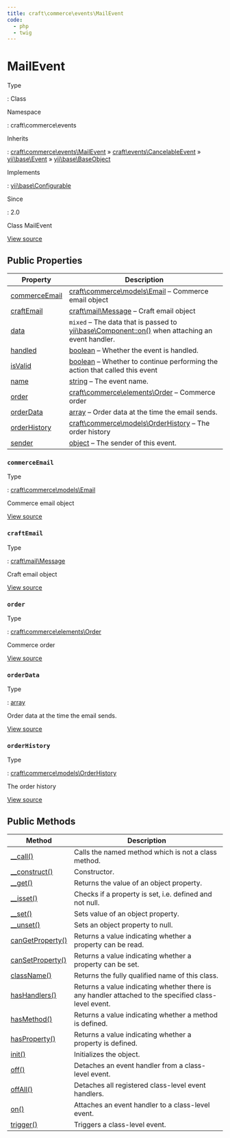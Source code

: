 ```yaml
---
title: craft\commerce\events\MailEvent
code:
  - php
  - twig
---
```


# MailEvent

Type

:   Class

Namespace

:   craft\commerce\events

Inherits

:   [craft\commerce\events\MailEvent](craft-commerce-events-mailevent.md) &raquo;
[craft\events\CancelableEvent](https://docs.craftcms.com/api/v3/craft-events-cancelableevent.html) &raquo;
[yii\base\Event](https://www.yiiframework.com/doc/api/2.0/yii-base-event) &raquo;
[yii\base\BaseObject](https://www.yiiframework.com/doc/api/2.0/yii-base-baseobject)

Implements

:   [yii\base\Configurable](https://www.yiiframework.com/doc/api/2.0/yii-base-configurable)

Since

:   2.0



Class MailEvent





[View source](https://github.com/craftcms/commerce/blob/master/src/events/MailEvent.php)


## Public Properties

| Property                                                                                                                        | Description
| ------------------------------------------------------------------------------------------------------------------------------- | -------------------------------------------------------------------------------------------------------------------------------------------------------------------------
| [commerceEmail](craft-commerce-events-mailevent.md#commerceemail)                                                               | [craft\commerce\models\Email](craft-commerce-models-email.md) – Commerce email object
| [craftEmail](craft-commerce-events-mailevent.md#craftemail)                                                                     | [craft\mail\Message](https://docs.craftcms.com/api/v3/craft-mail-message.html) – Craft email object
| [data](https://www.yiiframework.com/doc/api/2.0/yii-base-event#$data-detail "Defined by yii\base\Event")                        | `mixed` – The data that is passed to [yii\base\Component::on()](https://www.yiiframework.com/doc/api/2.0/yii-base-component#on()-detail) when attaching an event handler.
| [handled](https://www.yiiframework.com/doc/api/2.0/yii-base-event#$handled-detail "Defined by yii\base\Event")                  | [boolean](http://php.net/language.types.boolean) – Whether the event is handled.
| [isValid](https://docs.craftcms.com/api/v3/craft-events-cancelableevent.html#isvalid "Defined by craft\events\CancelableEvent") | [boolean](http://php.net/language.types.boolean) – Whether to continue performing the action that called this event
| [name](https://www.yiiframework.com/doc/api/2.0/yii-base-event#$name-detail "Defined by yii\base\Event")                        | [string](http://php.net/language.types.string) – The event name.
| [order](craft-commerce-events-mailevent.md#order)                                                                               | [craft\commerce\elements\Order](craft-commerce-elements-order.md) – Commerce order
| [orderData](craft-commerce-events-mailevent.md#orderdata)                                                                       | [array](http://php.net/language.types.array) – Order data at the time the email sends.
| [orderHistory](craft-commerce-events-mailevent.md#orderhistory)                                                                 | [craft\commerce\models\OrderHistory](craft-commerce-models-orderhistory.md) – The order history
| [sender](https://www.yiiframework.com/doc/api/2.0/yii-base-event#$sender-detail "Defined by yii\base\Event")                    | [object](http://php.net/language.types.object) – The sender of this event.

### `commerceEmail`



Type

:   [craft\commerce\models\Email](craft-commerce-models-email.md)



Commerce email object



[View source](https://github.com/craftcms/commerce/blob/master/src/events/MailEvent.php#L32)



### `craftEmail`



Type

:   [craft\mail\Message](https://docs.craftcms.com/api/v3/craft-mail-message.html)



Craft email object



[View source](https://github.com/craftcms/commerce/blob/master/src/events/MailEvent.php#L27)



### `order`



Type

:   [craft\commerce\elements\Order](craft-commerce-elements-order.md)



Commerce order



[View source](https://github.com/craftcms/commerce/blob/master/src/events/MailEvent.php#L37)



### `orderData`



Type

:   [array](http://php.net/language.types.array)



Order data at the time the email sends.



[View source](https://github.com/craftcms/commerce/blob/master/src/events/MailEvent.php#L47)



### `orderHistory`



Type

:   [craft\commerce\models\OrderHistory](craft-commerce-models-orderhistory.md)



The order history



[View source](https://github.com/craftcms/commerce/blob/master/src/events/MailEvent.php#L42)







## Public Methods

| Method                                                                                                                                    | Description
| ----------------------------------------------------------------------------------------------------------------------------------------- | ----------------------------------------------------------------------------------------------------
| [__call()](https://www.yiiframework.com/doc/api/2.0/yii-base-baseobject#__call()-detail "Defined by yii\base\BaseObject")                 | Calls the named method which is not a class method.
| [__construct()](https://www.yiiframework.com/doc/api/2.0/yii-base-baseobject#__construct()-detail "Defined by yii\base\BaseObject")       | Constructor.
| [__get()](https://www.yiiframework.com/doc/api/2.0/yii-base-baseobject#__get()-detail "Defined by yii\base\BaseObject")                   | Returns the value of an object property.
| [__isset()](https://www.yiiframework.com/doc/api/2.0/yii-base-baseobject#__isset()-detail "Defined by yii\base\BaseObject")               | Checks if a property is set, i.e. defined and not null.
| [__set()](https://www.yiiframework.com/doc/api/2.0/yii-base-baseobject#__set()-detail "Defined by yii\base\BaseObject")                   | Sets value of an object property.
| [__unset()](https://www.yiiframework.com/doc/api/2.0/yii-base-baseobject#__unset()-detail "Defined by yii\base\BaseObject")               | Sets an object property to null.
| [canGetProperty()](https://www.yiiframework.com/doc/api/2.0/yii-base-baseobject#canGetProperty()-detail "Defined by yii\base\BaseObject") | Returns a value indicating whether a property can be read.
| [canSetProperty()](https://www.yiiframework.com/doc/api/2.0/yii-base-baseobject#canSetProperty()-detail "Defined by yii\base\BaseObject") | Returns a value indicating whether a property can be set.
| [className()](https://www.yiiframework.com/doc/api/2.0/yii-base-baseobject#className()-detail "Defined by yii\base\BaseObject")           | Returns the fully qualified name of this class.
| [hasHandlers()](https://www.yiiframework.com/doc/api/2.0/yii-base-event#hasHandlers()-detail "Defined by yii\base\Event")                 | Returns a value indicating whether there is any handler attached to the specified class-level event.
| [hasMethod()](https://www.yiiframework.com/doc/api/2.0/yii-base-baseobject#hasMethod()-detail "Defined by yii\base\BaseObject")           | Returns a value indicating whether a method is defined.
| [hasProperty()](https://www.yiiframework.com/doc/api/2.0/yii-base-baseobject#hasProperty()-detail "Defined by yii\base\BaseObject")       | Returns a value indicating whether a property is defined.
| [init()](https://www.yiiframework.com/doc/api/2.0/yii-base-baseobject#init()-detail "Defined by yii\base\BaseObject")                     | Initializes the object.
| [off()](https://www.yiiframework.com/doc/api/2.0/yii-base-event#off()-detail "Defined by yii\base\Event")                                 | Detaches an event handler from a class-level event.
| [offAll()](https://www.yiiframework.com/doc/api/2.0/yii-base-event#offAll()-detail "Defined by yii\base\Event")                           | Detaches all registered class-level event handlers.
| [on()](https://www.yiiframework.com/doc/api/2.0/yii-base-event#on()-detail "Defined by yii\base\Event")                                   | Attaches an event handler to a class-level event.
| [trigger()](https://www.yiiframework.com/doc/api/2.0/yii-base-event#trigger()-detail "Defined by yii\base\Event")                         | Triggers a class-level event.








